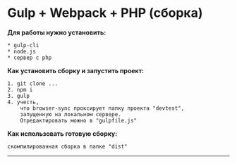 Gulp + Webpack + PHP (сборка)
=====================

**Для работы нужно установить:**

    * gulp-cli
    * node.js
    * сервер с php
    
**Как установить сборку и запустить проект:**

    1. git clone ...
    2. npm i
    3. gulp
    4. учесть, 
        что browser-sync проксирует папку проекта "devtest",
        запущенную на локальном сервере. 
        Отредактировать можно в "gulpfile.js"
    
**Как использовать готовую сборку:**

    скомпилированная сборка в папке "dist"

---


        
